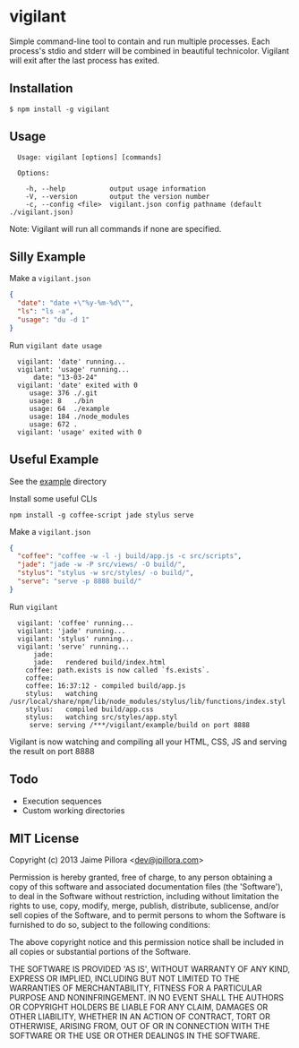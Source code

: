 # vigilant

  Simple command-line tool to contain and run multiple processes. Each process's stdio and stderr will be combined in beautiful technicolor. Vigilant will exit after the last process has exited.

## Installation

    $ npm install -g vigilant

## Usage

```
  Usage: vigilant [options] [commands]

  Options:

    -h, --help           output usage information
    -V, --version        output the version number
    -c, --config <file>  vigilant.json config pathname (default ./vigilant.json)
```

Note: Vigilant will run all commands if none are specified.

## Silly Example

Make a `vigilant.json`

``` json
{
  "date": "date +\"%y-%m-%d\"",
  "ls": "ls -a",
  "usage": "du -d 1"
}
```

Run `vigilant date usage`

```
  vigilant: 'date' running...
  vigilant: 'usage' running...
      date: "13-03-24"
  vigilant: 'date' exited with 0
     usage: 376 ./.git
     usage: 8   ./bin
     usage: 64  ./example
     usage: 184 ./node_modules
     usage: 672 .
  vigilant: 'usage' exited with 0
```

## Useful Example

See the [example](./example) directory

Install some useful CLIs

`npm install -g coffee-script jade stylus serve`

Make a `vigilant.json`

``` json
{
  "coffee": "coffee -w -l -j build/app.js -c src/scripts",
  "jade": "jade -w -P src/views/ -O build/",
  "stylus": "stylus -w src/styles/ -o build/",
  "serve": "serve -p 8888 build/"
}
```

Run `vigilant`

```
  vigilant: 'coffee' running...
  vigilant: 'jade' running...
  vigilant: 'stylus' running...
  vigilant: 'serve' running...
      jade: 
      jade:   rendered build/index.html
    coffee: path.exists is now called `fs.exists`.
    coffee: 
    coffee: 16:37:12 - compiled build/app.js
    stylus:   watching /usr/local/share/npm/lib/node_modules/stylus/lib/functions/index.styl
    stylus:   compiled build/app.css
    stylus:   watching src/styles/app.styl
     serve: serving /***/vigilant/example/build on port 8888
```

Vigilant is now watching and compiling all your HTML, CSS, JS and serving the result on port 8888

## Todo

* Execution sequences
* Custom working directories

## MIT License

Copyright (c) 2013 Jaime Pillora &lt;dev@jpillora.com&gt;

Permission is hereby granted, free of charge, to any person obtaining
a copy of this software and associated documentation files (the
'Software'), to deal in the Software without restriction, including
without limitation the rights to use, copy, modify, merge, publish,
distribute, sublicense, and/or sell copies of the Software, and to
permit persons to whom the Software is furnished to do so, subject to
the following conditions:

The above copyright notice and this permission notice shall be
included in all copies or substantial portions of the Software.

THE SOFTWARE IS PROVIDED 'AS IS', WITHOUT WARRANTY OF ANY KIND,
EXPRESS OR IMPLIED, INCLUDING BUT NOT LIMITED TO THE WARRANTIES OF
MERCHANTABILITY, FITNESS FOR A PARTICULAR PURPOSE AND NONINFRINGEMENT.
IN NO EVENT SHALL THE AUTHORS OR COPYRIGHT HOLDERS BE LIABLE FOR ANY
CLAIM, DAMAGES OR OTHER LIABILITY, WHETHER IN AN ACTION OF CONTRACT,
TORT OR OTHERWISE, ARISING FROM, OUT OF OR IN CONNECTION WITH THE
SOFTWARE OR THE USE OR OTHER DEALINGS IN THE SOFTWARE.

